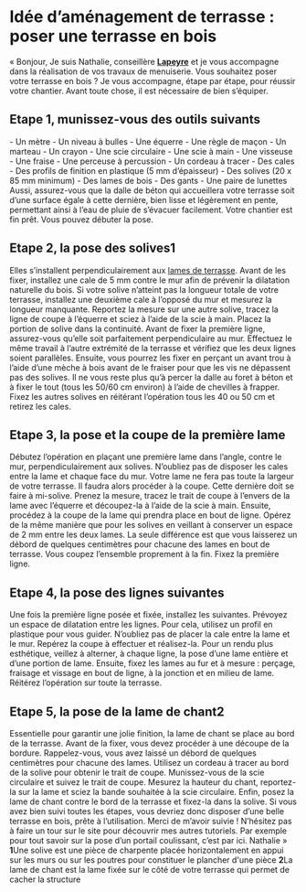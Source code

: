 ##
# **Idée d’aménagement de terrasse : poser une terrasse en bois**
« Bonjour,
Je suis Nathalie, conseillère **[Lapeyre](/exterieur-jardin-CCU0008)** et je vous accompagne dans la réalisation de vos travaux de menuiserie.
Vous souhaitez poser votre terrasse en bois ? Je vous accompagne, étape par étape, pour réussir votre chantier. Avant toute chose, il est nécessaire de bien s’équiper.
## **Etape 1, munissez-vous des outils suivants**
\- Un mètre
\- Un niveau à bulles
\- Une équerre
\- Une règle de maçon
\- Un marteau
\- Un crayon
\- Une scie circulaire
\- Une scie à main
\- Une visseuse
\- Une fraise
\- Une perceuse à percussion
\- Un cordeau à tracer
\- Des cales
\- Des profils de finition en plastique (5 mm d’épaisseur)
\- Des solives (20 x 85 mm minimum)
\- Des lames de bois
\- Des gants
\- Une paire de lunettes
Aussi, assurez-vous que la dalle de béton qui accueillera votre terrasse soit d’une surface égale à cette dernière, bien lisse et légèrement en pente, permettant ainsi à l’eau de pluie de s’évacuer facilement. Votre chantier est fin prêt. Vous pouvez débuter la pose.
## **Etape 2, la pose des solives1**
Elles s’installent perpendiculairement aux [lames de terrasse](/lames-terrasses-caillebotis-CCN688029). Avant de les fixer, installez une cale de 5 mm contre le mur afin de prévenir la dilatation naturelle du bois. Si votre solive n’atteint pas la longueur totale de votre terrasse, installez une deuxième cale à l’opposé du mur et mesurez la longueur manquante. Reportez la mesure sur une autre solive, tracez la ligne de coupe à l’équerre et sciez à l’aide de la scie à main. Placez la portion de solive dans la continuité. Avant de fixer la première ligne, assurez-vous qu’elle soit parfaitement perpendiculaire au mur. Effectuez le même travail à l’autre extrémité de la terrasse et vérifiez que les deux lignes soient parallèles. Ensuite, vous pourrez les fixer en perçant un avant trou à l’aide d’une mèche à bois avant de le fraiser pour que les vis ne dépassent pas des solives. Il ne vous reste plus qu’à percer la dalle au foret à béton et à fixer le tout (tous les 50/60 cm environ) à l’aide de chevilles à frapper. Fixez les autres solives en réitérant l’opération tous les 40 ou 50 cm et retirez les cales.
## **Etape 3, la pose et la coupe de la première lame**
Débutez l’opération en plaçant une première lame dans l’angle, contre le mur, perpendiculairement aux solives. N’oubliez pas de disposer les cales entre la lame et chaque face du mur. Votre lame ne fera pas toute la largeur de votre terrasse. Il faudra alors procéder à la coupe. Cette dernière doit se faire à mi-solive. Prenez la mesure, tracez le trait de coupe à l’envers de la lame avec l’équerre et découpez-la à l’aide de la scie à main. Ensuite, procédez à la coupe de la lame qui prendra place en bout de ligne. Opérez de la même manière que pour les solives en veillant à conserver un espace de 2 mm entre les deux lames. La seule différence est que vous laisserez un débord de quelques centimètres pour chacune des lames en bout de terrasse. Vous coupez l’ensemble proprement à la fin. Fixez la première ligne.
## **Etape 4, la pose des lignes suivantes**
Une fois la première ligne posée et fixée, installez les suivantes. Prévoyez un espace de dilatation entre les lignes. Pour cela, utilisez un profil en plastique pour vous guider. N’oubliez pas de placer la cale entre la lame et le mur. Repérez la coupe à effectuer et réalisez-la. Pour un rendu plus esthétique, veillez à alterner, à chaque ligne, la pose d’une lame entière et d’une portion de lame. Ensuite, fixez les lames au fur et à mesure : perçage, fraisage et vissage en bout de ligne, à la jonction et en milieu de lame. Réitérez l’opération sur toute la terrasse.
## **Etape 5, la pose de la lame de chant2**
Essentielle pour garantir une jolie finition, la lame de chant se place au bord de la terrasse. Avant de la fixer, vous devez procéder à une découpe de la bordure. Rappelez-vous, vous avez laissé un débord de quelques centimètres pour chacune des lames. Utilisez un cordeau à tracer au bord de la solive pour obtenir le trait de coupe. Munissez-vous de la scie circulaire et suivez le trait de coupe. Mesurez la hauteur du chant, reportez-la sur la lame et sciez la bande souhaitée à la scie circulaire. Enfin, posez la lame de chant contre le bord de la terrasse et fixez-la dans la solive.
Si vous avez bien suivi toutes les étapes, vous devriez donc disposer d’une belle terrasse en bois, prête à l’utilisation. Merci de m’avoir suivie !
N’hésitez pas à faire un tour sur le site pour découvrir mes autres tutoriels. Par exemple pour tout savoir sur la pose d’un portail coulissant, c’est par ici.
Nathalie »
**1**Une solive est une pièce de charpente placée horizontalement en appui sur les murs ou sur les poutres pour constituer le plancher d'une pièce
**2**La lame de chant est la lame fixée sur le côté de votre terrasse qui permet de cacher la structure